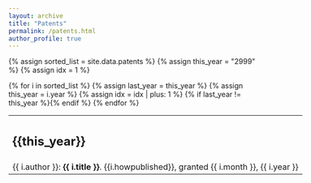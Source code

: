 ```yaml
---
layout: archive
title: "Patents"
permalink: /patents.html
author_profile: true
---
```


{% assign sorted_list = site.data.patents %}
{% assign this_year = "2999" %}
{% assign idx = 1 %}

<table style="width: 600px;">
{% for i in sorted_list %}
  {% assign last_year = this_year %}
  {% assign this_year = i.year %}
  {% assign idx = idx | plus: 1 %}
  {% if last_year != this_year %}<tr><td><h2>{{this_year}}</h2></td></tr>{% endif %}
  <tr><td>
    {{ i.author }}: <b>{{ i.title }}</b>. {{i.howpublished}}, granted {{ i.month }}, {{ i.year }}
  </td></tr>
{% endfor %}
</table>
